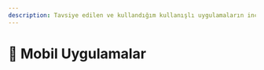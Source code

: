 ```yaml
---
description: Tavsiye edilen ve kullandığım kullanışlı uygulamaların incelemesi.
---
```


# 📱 Mobil Uygulamalar

